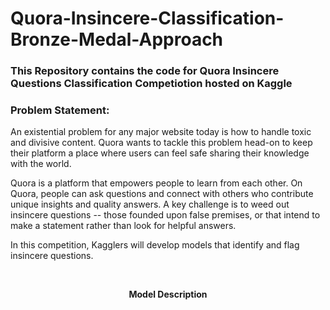 # Quora-Insincere-Classification-Bronze-Medal-Approach

### This Repository contains the code for Quora Insincere Questions Classification Competiotion hosted on Kaggle

### Problem Statement:

An existential problem for any major website today is how to handle toxic and divisive content. Quora wants to tackle this problem head-on to keep their platform a place where users can feel safe sharing their knowledge with the world.

Quora is a platform that empowers people to learn from each other. On Quora, people can ask questions and connect with others who contribute unique insights and quality answers. A key challenge is to weed out insincere questions -- those founded upon false premises, or that intend to make a statement rather than look for helpful answers.

In this competition, Kagglers will develop models that identify and flag insincere questions.


<p align="center">
<b align="center>Model Proposed</b><br><br>

<img width="299" height="451" src="https://github.com/Sreyan88/Quora-Insincere-Classification-Bronze-Medal-Approach/blob/master/Extra/Quora Model.png">
</p></br>

<p align="center">
  <b> Model Description </b><br>
  </p></br>
